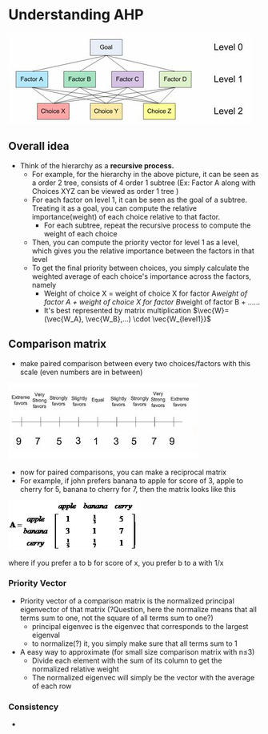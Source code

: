 # Understanding AHP

![Understanding%20AHP%2070eef49c33084b9297c530754b573216/Untitled.png](Understanding%20AHP%2070eef49c33084b9297c530754b573216/Untitled.png)

## Overall idea

- Think of the hierarchy as a **recursive process.**
    - For example, for the hierarchy in the above picture, it can be seen as a order 2 tree, consists of 4 order 1 subtree (Ex: Factor A along with Choices XYZ can be viewed as order 1 tree )
    - For each factor on level 1, it can be seen as the goal of a subtree. Treating it as a goal, you can compute the relative importance(weight) of each choice relative to that factor.
        - For each subtree, repeat the recursive process to compute the weight of each choice
    - Then, you can compute the priority vector for level 1 as a level, which gives you the relative importance between the factors in that level
    - To get the final priority between choices, you simply calculate the weighted average of each choice's importance across the factors, namely
        - Weight of choice X = weight of choice X for factor A*weight of factor A + weight of choice X for factor B*weight of factor B + ......
        - It's best represented by matrix multiplication $\vec{W}=(\vec{W_A}, \vec{W_B},...) \cdot \vec{W_{level1}}$

## Comparison matrix

- make paired comparison between every two choices/factors with this scale (even numbers are in between)

![Understanding%20AHP%2070eef49c33084b9297c530754b573216/Screen_Shot_2021-07-03_at_10.25.09_PM.png](Understanding%20AHP%2070eef49c33084b9297c530754b573216/Screen_Shot_2021-07-03_at_10.25.09_PM.png)

- now for paired comparisons, you can make a reciprocal matrix
- For example, if john prefers banana to apple for score of 3, apple to cherry for 5, banana to cherry for 7, then the matrix looks like this

![Understanding%20AHP%2070eef49c33084b9297c530754b573216/Untitled%201.png](Understanding%20AHP%2070eef49c33084b9297c530754b573216/Untitled%201.png)

where if you prefer a to b for score of x, you prefer b to a with 1/x

### Priority Vector

- Priority vector of a comparison matrix is the normalized principal eigenvector of that matrix (?Question, here the normalize means that all terms sum to one, not the square of all terms sum to one?)
    - principal eigenvec is the eigenvec that corresponds to the largest eigenval
    - to normalize(?) it, you simply make sure that all terms sum to 1
- A easy way to approximate (for small size comparison matrix with n≤3)
    - Divide each element with the sum of its column to get the normalized relative weight
    - The normalized eigenvec will simply be the vector with the average of each row

### Consistency

-